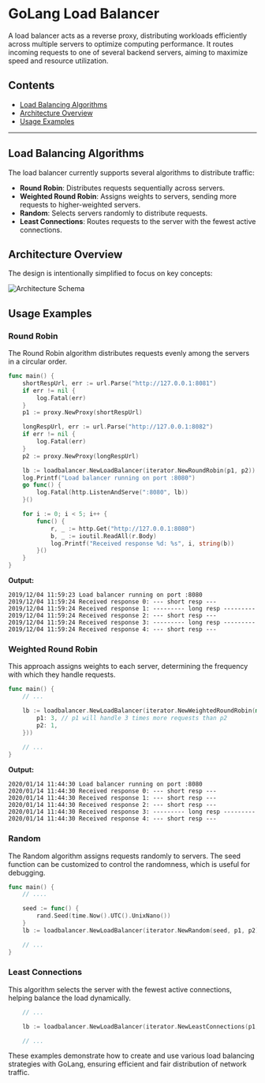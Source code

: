 # GoLang Load Balancer

A load balancer acts as a reverse proxy, distributing workloads efficiently across multiple servers to optimize computing performance. It routes incoming requests to one of several backend servers, aiming to maximize speed and resource utilization.

## Contents
- [Load Balancing Algorithms](#load-balancing-algorithms)
- [Architecture Overview](#architecture-overview)
- [Usage Examples](#usage-examples)

---

## Load Balancing Algorithms

The load balancer currently supports several algorithms to distribute traffic:
- **Round Robin**: Distributes requests sequentially across servers.
- **Weighted Round Robin**: Assigns weights to servers, sending more requests to higher-weighted servers.
- **Random**: Selects servers randomly to distribute requests.
- **Least Connections**: Routes requests to the server with the fewest active connections.

## Architecture Overview

The design is intentionally simplified to focus on key concepts:

![Architecture Schema](https://i.ibb.co/tPJT5WN/Screenshot-2020-01-10-at-14-12-55.png)

## Usage Examples

### Round Robin
The Round Robin algorithm distributes requests evenly among the servers in a circular order.

```go
func main() {
	shortRespUrl, err := url.Parse("http://127.0.0.1:8081")
	if err != nil {
		log.Fatal(err)
	}
	p1 := proxy.NewProxy(shortRespUrl)

	longRespUrl, err := url.Parse("http://127.0.0.1:8082")
	if err != nil {
		log.Fatal(err)
	}
	p2 := proxy.NewProxy(longRespUrl)

	lb := loadbalancer.NewLoadBalancer(iterator.NewRoundRobin(p1, p2))
	log.Printf("Load balancer running on port :8080")
	go func() {
		log.Fatal(http.ListenAndServe(":8080", lb))
	}()

	for i := 0; i < 5; i++ {
		func() {
			r, _ := http.Get("http://127.0.0.1:8080")
			b, _ := ioutil.ReadAll(r.Body)
			log.Printf("Received response %d: %s", i, string(b))
		}()
	}
}
```

**Output:**
```
2019/12/04 11:59:23 Load balancer running on port :8080
2019/12/04 11:59:24 Received response 0: --- short resp ---
2019/12/04 11:59:24 Received response 1: --------- long resp ---------
2019/12/04 11:59:24 Received response 2: --- short resp ---
2019/12/04 11:59:24 Received response 3: --------- long resp ---------
2019/12/04 11:59:24 Received response 4: --- short resp ---
```

### Weighted Round Robin
This approach assigns weights to each server, determining the frequency with which they handle requests.

```go
func main() {
	// ...

	lb := loadbalancer.NewLoadBalancer(iterator.NewWeightedRoundRobin(map[*proxy.Proxy]int32{
		p1: 3, // p1 will handle 3 times more requests than p2
		p2: 1,
	}))
	
	// ...
}
```

**Output:**
```
2020/01/14 11:44:30 Load balancer running on port :8080
2020/01/14 11:44:30 Received response 0: --- short resp ---
2020/01/14 11:44:30 Received response 1: --- short resp ---
2020/01/14 11:44:30 Received response 2: --- short resp ---
2020/01/14 11:44:30 Received response 3: --------- long resp ---------
2020/01/14 11:44:30 Received response 4: --- short resp ---
```

### Random
The Random algorithm assigns requests randomly to servers. The seed function can be customized to control the randomness, which is useful for debugging.

```go
func main() {
	// ....

	seed := func() {
		rand.Seed(time.Now().UTC().UnixNano())
	}
	lb := loadbalancer.NewLoadBalancer(iterator.NewRandom(seed, p1, p2))

	// ...
}
```

### Least Connections
This algorithm selects the server with the fewest active connections, helping balance the load dynamically.

```go
	// ...

	lb := loadbalancer.NewLoadBalancer(iterator.NewLeastConnections(p1, p2))

	// ...
```

These examples demonstrate how to create and use various load balancing strategies with GoLang, ensuring efficient and fair distribution of network traffic.
